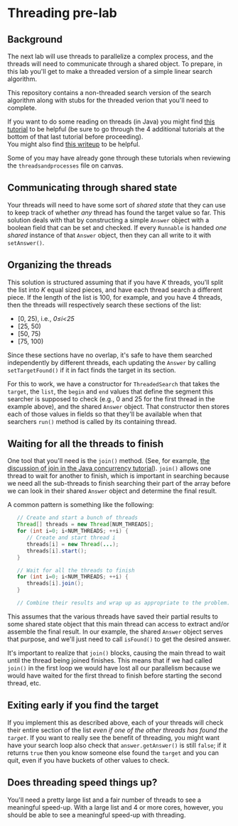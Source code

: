 # Threading pre-lab

## Background

The next lab will use threads to parallelize a complex process, and the threads
will need to communicate through a shared object. To prepare, in this lab
you'll get to make a threaded version of a simple linear search algorithm.

This repository contains a non-threaded search version of the search algorithm
along with stubs for the threaded verion that you'll need to complete.

If you want to do some reading on threads (in Java) you might find
[this tutorial](http://www.tutorialspoint.com/java/java_multithreading.htm)
to be helpful (be sure to go through the 4 additional tutorials at the bottom of that last tutorial before proceeding).  
You might also find [this writeup](http://www.javaworld.com/article/2077138/java-concurrency/introduction-to-java-threads.html) to be helpful.

Some of you may have already gone through these tutorials when reviewing the `threadsandprocesses` file on canvas.

## Communicating through shared state

Your threads will need to have some sort of _shared state_ that they can use to
keep track of whether _any_ thread has found the target value so far. This
solution deals with that by constructing a simple `Answer` object with a boolean
field that can be set and checked. If every `Runnable` is handed _one shared_
instance of that `Answer` object, then they can all write to it with
`setAnswer()`.

## Organizing the threads

This solution is structured assuming that if you have _K_ threads, you'll
split the list into _K_ equal sized pieces, and have each thread search a
different piece. If the length of the list is 100, for example, and you have
4 threads, then the threads will respectively search these sections of the
list:

* [0, 25), i.e., _0≤i<25_
* [25, 50)
* [50, 75)
* [75, 100)

Since these sections have no overlap, it's safe to have them searched
independently by different threads, each updating the `Answer`  by calling
`setTargetFound()` if it in fact finds the target in its section.

For this to work, we have a constructor for `ThreadedSearch` that takes the
`target`, the `list`, the `begin` and `end` values that define the segment
this searcher is supposed to check (e.g., 0 and 25 for the first thread in the
example above), and the shared `Answer` object. That constructor then stores
each of those values in fields so that they'll be available when that searchers
`run()` method is called by its containing thread.

## Waiting for all the threads to finish

One tool that you'll need is the `join()` method. (See, for example, [the discussion of join in the Java concurrency tutorial](http://docs.oracle.com/javase/tutorial/essential/concurrency/join.html)).
`join()` allows one thread to wait for another to finish, which is important
in searching because we need all the sub-threads to finish searching their
part of the array before we can look in their shared `Answer` object and
determine the final result.

A common pattern is something like the following:

```java
   // Create and start a bunch of threads
   Thread[] threads = new Thread[NUM_THREADS];
   for (int i=0; i<NUM_THREADS; ++i) {
      // Create and start thread i
      threads[i] = new Thread(...);
      threads[i].start();
   }

   // Wait for all the threads to finish
   for (int i=0; i<NUM_THREADS; ++i) {
      threads[i].join();
   }

   // Combine their results and wrap up as appropriate to the problem.
```

This assumes that the various threads have saved their partial results to
some shared state object that this main thread can access to extract and/or
assemble the final result. In our example, the shared `Answer` object serves
that purpose, and we'll just need to call `isFound()` to get the desired
answer.

It's important to realize that `join()` blocks, causing the main thread to
wait until the thread being joined finishes. This means that if we had
called `join()` in the first loop we would have lost all our parallelism
because we would have waited for the first thread to finish before starting
the second thread, etc.

## Exiting early if you find the target

If you implement this as described above, each of your threads will check their entire section of the list _even if one of the other threads has found the `target`_. If you want to really see the benefit of threading, you might want have your search loop also check that `answer.getAnswer()` is still `false`; if it returns `true` then you know someone else found the `target` and you can quit, even if you have buckets of other values to check.

## Does threading speed things up?

You'll need a pretty large list and a fair number of threads to see a meaningful speed-up. With a large list and 4 or more cores, however, you should be able to see a meaningful speed-up with threading.